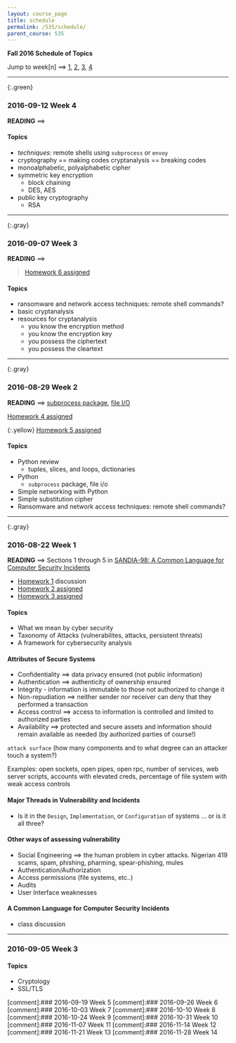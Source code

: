 ```yaml
---
layout: course_page
title: schedule
permalink: /535/schedule/
parent_course: 535
---
```


**Fall 2016 Schedule of Topics**

Jump to week[n] ==> [1](#week-1), [2](#week-2), [3](#week-3), [4](#week-4)

---

{:.green}
### 2016-09-12 Week 4 

**READING** ==>

#### Topics
* *techniques*: remote shells using ```subprocess``` or ```envoy```
* cryptography == making codes cryptanalysis == breaking codes
* monoalphabetic, polyalphabetic cipher
* symmetric key encryption
	- block chaining 
	- DES, AES
* public key cryptography
	- RSA

---

{:.gray}
### 2016-09-07 Week 3

**READING** ==> 

> [Homework 6 assigned](/535/hw6/)

#### Topics
* ransomware and network access techniques: remote shell commands?
* basic cryptanalysis
* resources for cryptanalysis
	- you know the encryption method
	- you know the encryption key
	- you possess the ciphertext
	- you possess the cleartext

---

{:.gray}
### 2016-08-29 Week 2

**READING** ==> [subprocess package](https://docs.python.org/2/library/subprocess.html), [file I/O](https://docs.python.org/2/tutorial/inputoutput.html#reading-and-writing-files)

[Homework 4 assigned](/535/hw4/)

{:.yellow} 
[Homework 5 assigned](/535/hw5/)

#### Topics
* Python review
	- tuples, slices, and loops, dictionaries
* Python
	- ```subprocess``` package, file i/o
* Simple networking with Python
* Simple substitution cipher
* Ransomware and network access techniques: remote shell commands?

---

{:.gray}
### 2016-08-22 Week 1

**READING** ==> Sections 1 through 5 in [SANDIA-98: A Common Language for Computer Security Incidents](http://prod.sandia.gov/techlib/access-control.cgi/1998/988667.pdf)

- [Homework 1](/535/hw1/) discussion
- [Homework 2 assigned](/535/hw2/)
- [Homework 3 assigned](/535/hw3/)

#### Topics

* What we mean by cyber security
* Taxonomy of Attacks (vulnerabilites, attacks, persistent threats)
* A framework for cybersecurity analysis

#### Attributes of Secure Systems

- Confidentiality ==> data privacy ensured (not public information)
- Authentication ==> authenticity of ownership ensured
- Integrity - information is immutable to those not authorized to change it
- Non-repudiation ==> neither sender nor receiver can deny that they performed a transaction
- Access control ==> access to information is controlled and limited to authorized parties
- Availability ==> protected and secure assets and information should remain available as needed (by authorized parties of course!)

```attack surface``` (how many components and to what degree can an attacker touch a system?) 

Examples: open sockets, open pipes, open rpc, number of services, web server scripts, accounts with elevated creds, percentage of file system with weak access controls

#### Major Threads in Vulnerability and Incidents

- Is it in the ```Design```, ```Implementation```, or ```Configuration``` of systems ... or is it all three?

#### Other ways of assessing vulnerability

- Social Engineering ==> the human problem in cyber attacks. Nigerian 419 scams, spam, phishing, pharming, spear-phishing, mules
- Authentication/Authorization
- Access permissions (file systems, etc..)
- Audits
- User Interface weaknesses

#### A Common Language for Computer Security Incidents

* class discussion

---

### 2016-09-05 Week 3
#### Topics
* Cryptology
* SSL/TLS


[comment]:### 2016-09-19 Week 5 
[comment]:### 2016-09-26 Week 6 
[comment]:### 2016-10-03 Week 7
[comment]:### 2016-10-10 Week 8 
[comment]:### 2016-10-24 Week 9
[comment]:### 2016-10-31 Week 10 
[comment]:### 2016-11-07 Week 11
[comment]:### 2016-11-14 Week 12
[comment]:### 2016-11-21 Week 13
[comment]:### 2016-11-28 Week 14

 




